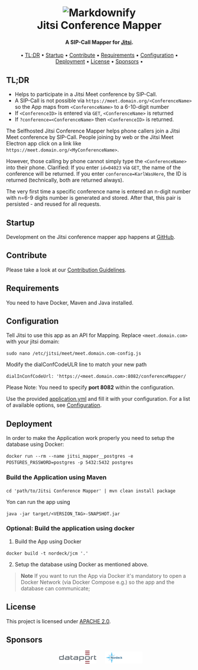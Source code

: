 <h1 align="center">
  <br>
  <div href="https://nordeck.net/" style="text-align: center;"><img src="https://nordeck.net/wp-content/uploads/2020/05/NIC_logo_Nordeck-300x101.png" alt="Markdownify" width="200"></div>
  Jitsi Conference Mapper
  <br>
</h1>
<h4 align="center">A SIP-Call Mapper for <a href="https://jitsi.org/" target="_blank">Jitsi</a>.</h4>

<div align="center">

• [TL;DR](#TL;DR)
• [Startup](#Startup)
• [Contribute](#Contribute)
• [Requirements](#Requirements)
• [Configuration](#Configuration)
• [Deployment](#Deployment)
• [License](#License)
• [Sponsors](#Sponsors) •

</div>

## TL;DR

- Helps to participate in a Jitsi Meet conference by SIP-Call.
- A SIP-Call is not possible via `https://meet.domain.org/<ConferenceName>` so the App maps from `<ConferenceName>` to a
  6-10-digit number
- If `<ConferenceID>` is entered via `GET`, `<ConferenceName>` is returned
- If `?conference=<ConferenceName>` then `<ConferenceID>` is returned.

The Selfhosted Jitsi Conference Mapper helps phone callers join a Jitsi Meet conference by SIP-Call.
People joining by web or the Jitsi Meet Electron app click on a link like `https://meet.domain.org/<MyConferenceName>`.

However, those calling by phone cannot simply type the `<ConferenceName>` into their phone. Clarified: If you
enter `id=04023` via `GET`, the name of the conference will be returned. If you enter `conference=KarlWasHere`, the ID
is returned (technically, both are returned always).

The very first time a specific conference name is entered an n-digit number with n=6-9 digits number is generated and
stored. After that, this pair is persisted - and reused for all requests.

## Startup

Development on the Jitsi conference mapper app happens at [GitHub](https://github.com/nordeck/Jitsi-Conference-Mapper).

## Contribute

Please take a look at our [Contribution Guidelines](https://github.com/nordeck/.github/blob/main/docs/CONTRIBUTING.md).

## Requirements

You need to have Docker, Maven and Java installed.

## Configuration

Tell Jitsi to use this app as an API for Mapping. Replace `<meet.domain.com> ` with your jitsi domain:

`sudo nano /etc/jitsi/meet/meet.domain.com-config.js`

Modify the dialConfCodeULR line to match your new path

`dialInConfCodeUrl: 'https://<meet.domain.com>:8082/conferenceMapper/`

Please Note: You need to specify <b>port 8082</b> within the configuration.

Use the provided [application.yml](./src/main/resources/application.yaml) and fill it with your configuration.
For a list of available options, see [Configuration](./.docs/configuration.md).

## Deployment

In order to make the Application work properly you need to setup the database using Docker:

`docker run --rm --name jitsi_mapper__postgres -e POSTGRES_PASSWORD=postgres -p 5432:5432 postgres`

### Build the Application using Maven

`cd 'path/to/Jitsi Conference Mapper' | mvn clean install package`

Yon can run the app using

`java -jar target/<VERSION_TAG>-SNAPSHOT.jar`

### Optional: Build the application using docker

1. Build the App using Docker

`docker build -t nordeck/jcm '.'`

2. Setup the database using Docker as mentioned above.

> **Note** If you want to run the App via Docker it's mandatory to open a Docker Network (via Docker Compose e.g.)
> so the app and the database can communicate;

## License

This project is licensed under [APACHE 2.0](./LICENSE).

## Sponsors

<p align="center">
   &nbsp;
   <a href="https://www.dataport.de/"><img src="./.docs/logos/dataportlogo.png" alt="Dataport" width="20%"></a>
   &nbsp;&nbsp;&nbsp;&nbsp;
   <a href="https://www.nordeck.net/"><img src="./.docs/logos/nordecklogo.png" alt="Nordeck" width="20%"></a>
</p>